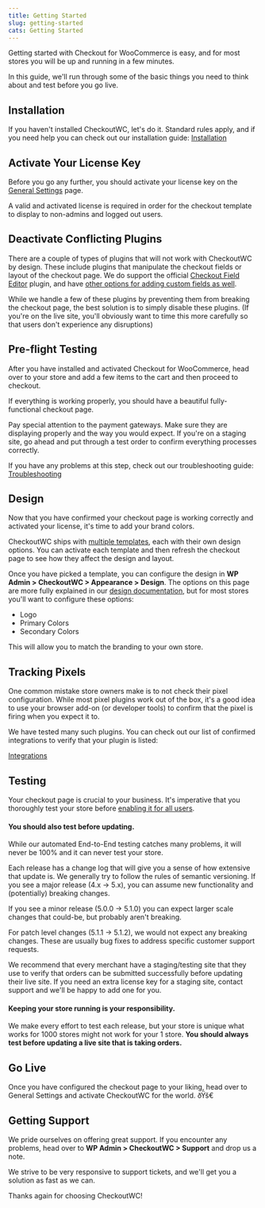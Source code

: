 ```yaml
---
title: Getting Started
slug: getting-started
cats: Getting Started
---
```



  <p>
    Getting started with Checkout for WooCommerce is easy, and for most stores you will be up and running in a few minutes.
  </p>
  <p>
    In this guide, we'll run through some of the basic things you need to think about and test before you go live.
  </p>
  <h2>
    Installation
  </h2>
  <p>
    If you haven't installed CheckoutWC, let's do it. Standard rules apply, and if you need help you can check out our installation guide: <a href="https://www.checkoutwc.com/documentation/installation">Installation</a>
  </p>
  <h2>
    Activate Your License Key
  </h2>
  <p>
    Before you go any further, you should activate your license key on the <a href="https://www.checkoutwc.com/documentation/general-settings">General Settings</a> page.&nbsp;
  </p>
  <p>
    A valid and activated license is required in order for the checkout template to display to non-admins and logged out users.&nbsp;
  </p>
  <h2>
    Deactivate Conflicting Plugins
  </h2>
  <p>
    There are a couple of types of plugins that will not work with CheckoutWC by design. These include plugins that manipulate the checkout fields or layout of the checkout page. We do support the official <a href="https://woocommerce.com/products/woocommerce-checkout-field-editor/" target="_blank">Checkout Field Editor</a> plugin, and have <a href="https://www.checkoutwc.com/documentation/how-to-add-a-custom-field" target="_blank">other options for adding custom fields as well</a>.
  </p>
  <p>
    While we handle a few of these plugins by preventing them from breaking the checkout page, the best solution is to simply disable these plugins. (If you're on the live site, you'll obviously want to time this more carefully so that users don't experience any disruptions)
  </p>
  <h2>
    Pre-flight Testing
  </h2>
  <p>
    After you have installed and activated Checkout for WooCommerce, head over to your store and add a few items to the cart and then proceed to checkout.
  </p>
  <p>
    If everything is working properly, you should have a beautiful fully-functional checkout page.&nbsp;
  </p>
  <p>
    Pay special attention to the payment gateways. Make sure they are displaying properly and the way you would expect. If you're on a staging site, go ahead and put through a test order to confirm everything processes correctly.&nbsp;
  </p>
  <p>
    If you have any problems at this step, check out our troubleshooting guide: <a href="https://www.checkoutwc.com/documentation/troubleshooting">Troubleshooting</a>
  </p>
  <h2>
    Design
  </h2>
  <p>
    Now that you have confirmed your checkout page is working correctly and activated your license, it's time to add your brand colors.&nbsp;
  </p>
  <p>
    CheckoutWC ships with <a href="https://www.checkoutwc.com/documentation/appearance-settings">multiple templates</a>, each with their own design options. You can activate each template and then refresh the checkout page to see how they affect the design and layout.
  </p>
  <p>
    Once you have picked a template, you can configure the design in <strong>WP Admin &gt; CheckoutWC &gt; Appearance &gt;&nbsp;Design</strong>. The options on this page are more fully explained in our <a href="https://www.checkoutwc.com/documentation/appearance-settings">design documentation</a>, but for most stores you'll want to configure these options:
  </p>
  <ul>
    <li>Logo
    </li>
    <li>Primary Colors
    </li>
    <li>Secondary Colors
    </li>
  </ul>
  <p>
    This will allow you to match the branding to your own store.&nbsp;
  </p>
  <h2>
    Tracking Pixels
  </h2>
  <p>
    One common mistake store owners make is to not check their pixel configuration. While most pixel plugins work out of the box, it's a good idea to use your browser add-on (or developer tools) to confirm that the pixel is firing when you expect it to.&nbsp;
  </p>
  <p>
    We have tested many such plugins. You can check out our list of confirmed integrations to verify that your plugin is listed:
  </p>
  <p>
    <a href="https://www.checkoutwc.com/documentation/integrations">Integrations</a>
  </p>
  <h2>
    <a href="https://www.checkoutwc.com/documentation/integrations"></a>Testing
  </h2>
  <p>
    Your checkout page is crucial to your business. It's imperative that you thoroughly test your store before <a href="https://www.checkoutwc.com/documentation/general-settings">enabling it for all users</a>.
  </p>
  <h4>
    <strong>You should also test before updating.</strong>&nbsp;
  </h4>
  <p>
    While our automated End-to-End testing catches many problems, it will never be 100% and it can never test your store.&nbsp;
  </p>
  <p>
    Each release has a change log that will give you a sense of how extensive that update is. We generally try to follow the rules of semantic versioning. If you see a major release (4.x -&gt; 5.x), you can assume new functionality and (potentially) breaking changes.&nbsp;
  </p>
  <p>
    If you see a minor release (5.0.0 -&gt; 5.1.0) you can expect larger scale changes that could-be, but probably aren't breaking.&nbsp;
  </p>
  <p>
    For patch level changes (5.1.1 -&gt; 5.1.2), we would not expect any breaking changes. These are usually bug fixes to address specific customer support requests.&nbsp;
  </p>
  <p>
    We recommend that every merchant have a staging/testing site that they use to verify that orders can be submitted successfully before updating their live site. If you need an extra license key for a staging site, contact support and we'll be happy to add one for you. &nbsp;
  </p>
  <h4>
    Keeping your store running is your responsibility.
  </h4>
  <p>
    We make every effort to test each release, but your store is unique what works for 1000 stores might not work for your 1 store. <strong>You should always test before updating a live site that is taking orders.</strong>
  </p>
  <h2>
    Go Live
  </h2>
  <p>
    Once you have configured the checkout page to your liking, head over to General Settings and activate CheckoutWC for the world. ðŸš€
  </p>
  <h2>
    Getting Support
  </h2>
  <p>
    We pride ourselves on offering great support. If you encounter any problems, head over to <strong>WP Admin &gt; CheckoutWC &gt; Support</strong>&nbsp;and drop us a note.&nbsp;
  </p>
  <p>
    We strive to be very responsive to support tickets, and we'll get you a solution as fast as we can.&nbsp;
  </p>
  <p>
    Thanks again for choosing CheckoutWC!
  </p>

